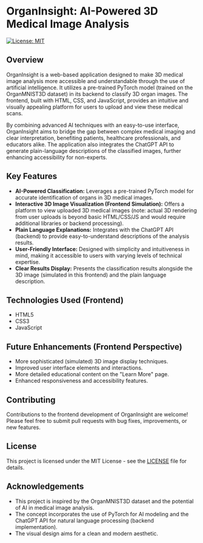 # OrganInsight: AI-Powered 3D Medical Image Analysis

[![License: MIT](https://img.shields.io/badge/License-MIT-yellow.svg)](https://opensource.org/licenses/MIT)

## Overview

OrganInsight is a web-based application designed to make 3D medical image analysis more accessible and understandable through the use of artificial intelligence. It utilizes a pre-trained PyTorch model (trained on the OrganMNIST3D dataset) in its backend to classify 3D organ images. The frontend, built with HTML, CSS, and JavaScript, provides an intuitive and visually appealing platform for users to upload and view these medical scans.

By combining advanced AI techniques with an easy-to-use interface, OrganInsight aims to bridge the gap between complex medical imaging and clear interpretation, benefiting patients, healthcare professionals, and educators alike. The application also integrates the ChatGPT API to generate plain-language descriptions of the classified images, further enhancing accessibility for non-experts.

## Key Features

* **AI-Powered Classification:** Leverages a pre-trained PyTorch model for accurate identification of organs in 3D medical images.
* **Interactive 3D Image Visualization (Frontend Simulation):** Offers a platform to view uploaded 3D medical images (note: actual 3D rendering from user uploads is beyond basic HTML/CSS/JS and would require additional libraries or backend processing).
* **Plain Language Explanations:** Integrates with the ChatGPT API (backend) to provide easy-to-understand descriptions of the analysis results.
* **User-Friendly Interface:** Designed with simplicity and intuitiveness in mind, making it accessible to users with varying levels of technical expertise.
* **Clear Results Display:** Presents the classification results alongside the 3D image (simulated in this frontend) and the plain language description.

## Technologies Used (Frontend)

* HTML5
* CSS3
* JavaScript


## Future Enhancements (Frontend Perspective)

* More sophisticated (simulated) 3D image display techniques.
* Improved user interface elements and interactions.
* More detailed educational content on the "Learn More" page.
* Enhanced responsiveness and accessibility features.

## Contributing

Contributions to the frontend development of OrganInsight are welcome! Please feel free to submit pull requests with bug fixes, improvements, or new features.

## License

This project is licensed under the MIT License - see the [LICENSE](LICENSE) file for details.

## Acknowledgements

* This project is inspired by the OrganMNIST3D dataset and the potential of AI in medical image analysis.
* The concept incorporates the use of PyTorch for AI modeling and the ChatGPT API for natural language processing (backend implementation).
* The visual design aims for a clean and modern aesthetic.
